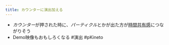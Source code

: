 ```yaml
---
title: カウンターに演出加える
---
```


* *カウンター*が押された時に、*パーティクル*とかが出た方が[時間共有感](%E6%99%82%E9%96%93%E5%85%B1%E6%9C%89%E6%84%9F.md)につながりそう
* Demo映像もおもしろくなる
  \#演出
  \#pKineto
